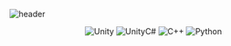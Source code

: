 ![header](https://capsule-render.vercel.app/api?type=venom&color=7FC8E8&height=250&section=header&text=loremtho&animation=fadeIn&fontSize=60&fontAlign=50&fontColor=33383D)
<div align="center">

  ![Unity](https://img.shields.io/badge/Unity-000000?style=flat-square&logo=unity&logoColor=white)
  ![UnityC#](https://img.shields.io/badge/UnityC%23-000000?style=flat-square&logo=unity&logoColor=white&color=000000)
  ![C++](https://img.shields.io/badge/C%2B%2B-00599C?style=flat-square&logo=cplusplus&logoColor=white&color=%2300599C)
  ![Python](https://img.shields.io/badge/python-3776AB?style=flat-square&logo=python&logoColor=white&color=3776AB)

</div>
